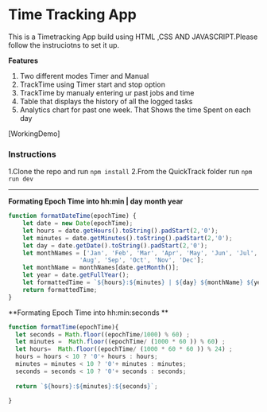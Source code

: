 # Time Tracking App

This is a Timetracking App build using HTML ,CSS AND JAVASCRIPT.Please follow the instruciotns to set it up.

**Features**

1. Two different modes Timer and Manual
2. TrackTime using Timer start and stop option
3. TrackTime by manualy entering ur past jobs and time 
4. Table that displays the history of all the logged tasks
5. Analytics chart for past one week. That Shows the time Spent on each day

[WorkingDemo]

### Instructions

1.Clone the repo and run ``npm install``
2.From the QuickTrack folder run ``npm run dev``


---

**Formating Epoch Time into hh:min | day month year**
```js
function formatDateTime(epochTime) {
    let date = new Date(epochTime);
    let hours = date.getHours().toString().padStart(2,'0');
    let minutes = date.getMinutes().toString().padStart(2,'0');
    let day = date.getDate().toString().padStart(2,'0');
    let monthNames = ['Jan', 'Feb', 'Mar', 'Apr', 'May', 'Jun', 'Jul',
                    'Aug', 'Sep', 'Oct', 'Nov', 'Dec'];
    let monthName = monthNames[date.getMonth()];
    let year = date.getFullYear();
    let formattedTime = `${hours}:${minutes} | ${day} ${monthName} ${year}`;
    return formattedTime;
}

```
**Formating Epoch Time into hh:min:seconds **
```js
function formatTime(epochTime){
  let seconds = Math.floor((epochTime/1000) % 60) ;
  let minutes =  Math.floor((epochTime/ (1000 * 60 )) % 60) ;
  let hours=  Math.floor((epochTime/ (1000 * 60 * 60 )) % 24) ;
  hours = hours < 10 ? '0'+ hours : hours;
  minutes = minutes < 10 ? '0'+ minutes : minutes;
  seconds = seconds < 10 ? '0'+ seconds : seconds;
  
  return `${hours}:${minutes}:${seconds}`;
  
}
```


